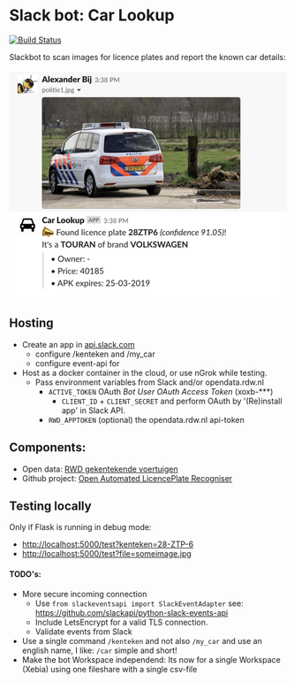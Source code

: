 # Slack bot: Car Lookup

[![Build Status](https://dev.azure.com/alexanderbij/alexanderbij/_apis/build/status/abij.car_lookup_slackbot?branchName=master)](https://dev.azure.com/alexanderbij/alexanderbij/_build/latest?definitionId=1&branchName=master)

Slackbot to scan images for licence plates and report the known car details:

![slack-bot-car-lookup](docs/slackbot-car-lookup.png)

## Hosting

- Create an app in [api.slack.com](https://api.slack.com/apps)
    - configure /kenteken and /my_car
    - configure event-api for
- Host as a docker container in the cloud, or use nGrok while testing.
    - Pass environment variables from Slack and/or opendata.rdw.nl
        - `ACTIVE_TOKEN` OAuth _Bot User OAuth Access Token_ (xoxb-***)
            - `CLIENT_ID` + `CLIENT_SECRET` and perform OAuth by '(Re)install app' in Slack API.
        - `RWD_APPTOKEN` (optional) the opendata.rdw.nl api-token

## Components:

- Open data: [RWD gekentekende voertuigen](https://opendata.rdw.nl/Voertuigen/Open-Data-RDW-Gekentekende_voertuigen/m9d7-ebf2)
- Github project: [Open Automated LicencePlate Recogniser](https://github.com/openalpr/openalpr)

## Testing locally

Only if Flask is running in debug mode:

- [http://localhost:5000/test?kenteken=28-ZTP-6](http://localhost:5000/test?kenteken=28-ZTP-6)
- [http://localhost:5000/test?file=someimage.jpg](http://localhost:5000/test?file=someimage.jpg)


#### TODO's:

- More secure incoming connection
    - Use `from slackeventsapi import SlackEventAdapter` see: https://github.com/slackapi/python-slack-events-api
    - Include LetsEncrypt for a valid TLS connection.
    - Validate events from Slack
- Use a single command `/kenteken` and not also `/my_car` and use an english name, I like: `/car` simple and short!
- Make the bot Workspace independend: Its now for a single Workspace (Xebia) using one fileshare with a single csv-file